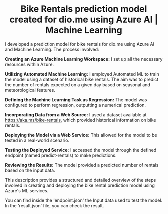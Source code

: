 <h1 align="center">Bike Rentals prediction model created for dio.me using Azure AI | Machine Learning </h1>

I developed a prediction model for bike rentals for dio.me using Azure AI and Machine Learning. The process involved:

<b>Creating an Azure Machine Learning Workspace:</b> I set up all the necessary resources within Azure.

<b>Utilizing Automated Machine Learning:</b> I employed Automated ML to train the model using a dataset of historical bike rentals. The aim was to predict the number of rentals expected on a given day based on seasonal and meteorological features.

<b>Defining the Machine Learning Task as Regression:</b> The model was configured to perform regression, outputting a numerical prediction.

<b>Incorporating Data from a Web Source:</b> I used a dataset available at https://aka.ms/bike-rentals, which provided historical information on bike rentals.

<b>Deploying the Model via a Web Service:</b> This allowed for the model to be tested in a real-world scenario.

<b>Testing the Deployed Service:</b> I accessed the model through the defined endpoint (named predict-rentals) to make predictions.

<b>Reviewing the Results:</b> The model provided a predicted number of rentals based on the input data.

This description provides a structured and detailed overview of the steps involved in creating and deploying the bike rental prediction model using Azure's ML services.

You can find inside the 'endpoint.json' the Input data used to test the model.
In the 'result.json' file, you can check the result.

